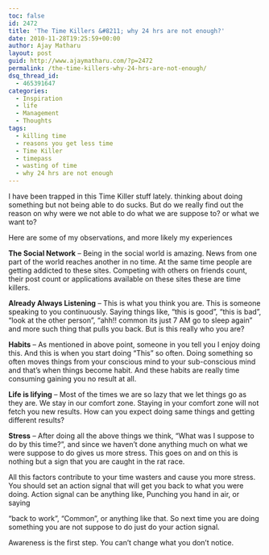 ```yaml
---
toc: false
id: 2472
title: 'The Time Killers &#8211; why 24 hrs are not enough?'
date: 2010-11-28T19:25:59+00:00
author: Ajay Matharu
layout: post
guid: http://www.ajaymatharu.com/?p=2472
permalink: /the-time-killers-why-24-hrs-are-not-enough/
dsq_thread_id:
  - 465391647
categories:
  - Inspiration
  - life
  - Management
  - Thoughts
tags:
  - killing time
  - reasons you get less time
  - Time Killer
  - timepass
  - wasting of time
  - why 24 hrs are not enough
---
```

I have been trapped in this Time Killer stuff lately. thinking about doing something but not being able to do sucks. But do we really find out the reason on why were we not able to do what we are suppose to? or what we want to?



Here are some of my observations, and more likely my experiences

**The Social Network** &#8211; Being in the social world is amazing. News from one part of the world reaches another in no time. At the same time people are getting addicted to these sites. Competing with others on friends count, their post count or applications available on these sites these are time killers.

**Already Always Listening** &#8211; This is what you think you are. This is someone speaking to you continuously. Saying things like, &#8220;this is good&#8221;, &#8220;this is bad&#8221;, &#8220;look at the other person&#8221;, &#8220;ahh!! common its just 7 AM go to sleep again&#8221; and more such thing that pulls you back. But is this really who you are? 

**Habits** &#8211; As mentioned in above point, someone in you tell you I enjoy doing this. And this is when you start doing &#8220;This&#8221; so often. Doing something so often moves things from your conscious mind to your sub-conscious mind and that&#8217;s when things become habit. And these habits are really time consuming gaining you no result at all.

**Life is lifying** &#8211; Most of the times we are so lazy that we let things go as they are. We stay in our comfort zone. Staying in your comfort zone will not fetch you new results. How can you expect doing same things and getting different results?

**Stress** &#8211; After doing all the above things we think, &#8220;What was I suppose to do by this time?&#8221;, and since we haven&#8217;t done anything much on what we were suppose to do gives us more stress. This goes on and on this is nothing but a sign that you are caught in the rat race.



All this factors contribute to your time wasters and cause you more stress. You should set an action signal that will get you back to what you were doing. Action signal can be anything like, Punching you hand in air, or saying
  
&#8220;back to work&#8221;, &#8220;Common&#8221;, or anything like that. So next time you are doing something you are not suppose to do just do your action signal. 

Awareness is the first step. You can&#8217;t change what you don&#8217;t notice.
